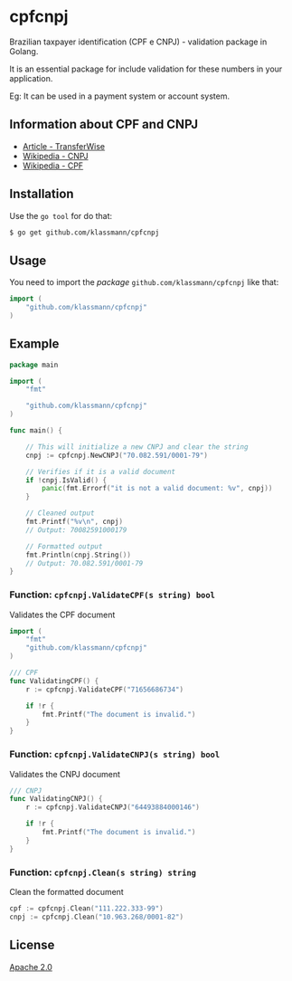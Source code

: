 # cpfcnpj
Brazilian taxpayer identification (CPF e CNPJ) - validation package in Golang.

It is an essential package for include validation for these numbers in your application.

Eg: It can be used in a payment system or account system.

## Information about CPF and CNPJ

- [Article - TransferWise](https://transferwise.com/gb/blog/cpf-cnpj-meaning-brazil)
- [Wikipedia - CNPJ](https://en.wikipedia.org/wiki/CNPJ)
- [Wikipedia - CPF](https://en.wikipedia.org/wiki/Cadastro_de_Pessoas_F%C3%ADsicas)

## Installation
Use the `go tool` for do that:
```bash
$ go get github.com/klassmann/cpfcnpj
```

## Usage

You need to import the *package* `github.com/klassmann/cpfcnpj` like that:

```go
import (
    "github.com/klassmann/cpfcnpj"
)
```

## Example

```go
package main

import (
	"fmt"

	"github.com/klassmann/cpfcnpj"
)

func main() {

	// This will initialize a new CNPJ and clear the string
	cnpj := cpfcnpj.NewCNPJ("70.082.591/0001-79")

	// Verifies if it is a valid document
	if !cnpj.IsValid() {
		panic(fmt.Errorf("it is not a valid document: %v", cnpj))
	}

	// Cleaned output
	fmt.Printf("%v\n", cnpj)
	// Output: 70082591000179

	// Formatted output
	fmt.Println(cnpj.String())
	// Output: 70.082.591/0001-79
}
```

### Function: `cpfcnpj.ValidateCPF(s string) bool`
Validates the CPF document
```go
import (
    "fmt"
    "github.com/klassmann/cpfcnpj"
)

/// CPF
func ValidatingCPF() {
    r := cpfcnpj.ValidateCPF("71656686734")

    if !r {
        fmt.Printf("The document is invalid.")
    }
}
```

### Function: `cpfcnpj.ValidateCNPJ(s string) bool`
Validates the CNPJ document
```go
/// CNPJ
func ValidatingCNPJ() {
    r := cpfcnpj.ValidateCNPJ("64493884000146")

    if !r {
        fmt.Printf("The document is invalid.")
    }
}
```

### Function: `cpfcnpj.Clean(s string) string`
Clean the formatted document
```go
cpf := cpfcnpj.Clean("111.222.333-99")
cnpj := cpfcnpj.Clean("10.963.268/0001-82")
```

## License
[Apache 2.0](LICENSE)
